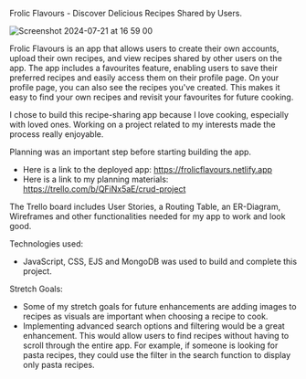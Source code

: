 Frolic Flavours - Discover Delicious Recipes Shared by Users. 

![Screenshot 2024-07-21 at 16 59 00](https://github.com/user-attachments/assets/1d6e9053-f603-48a8-ba5d-eed9b5e82510)

Frolic Flavours is an app that allows users to create their own accounts, upload their own recipes, and view recipes shared by other users on the app. 
The app includes a favourites feature, enabling users to save their preferred recipes and easily access them on their profile page. 
On your profile page, you can also see the recipes you've created.
This makes it easy to find your own recipes and revisit your favourites for future cooking.

I chose to build this recipe-sharing app because I love cooking, especially with loved ones. Working on a project related to my interests made the process really enjoyable.

Planning was an important step before starting building the app.
- Here is a link to the deployed app: https://frolicflavours.netlify.app
- Here is a link to my planning materials: https://trello.com/b/QFiNx5aE/crud-project 

The Trello board includes User Stories, a Routing Table, an ER-Diagram, Wireframes and other functionalities needed for my app to work and look good.

Technologies used:
- JavaScript, CSS, EJS and MongoDB was used to build and complete this project.

Stretch Goals: 
- Some of my stretch goals for future enhancements are adding images to recipes as visuals are important when choosing a recipe to cook.
- Implementing advanced search options and filtering would be a great enhancement. This would allow users to find recipes without having to scroll through the entire app. For example, if someone is looking for pasta recipes, they could use the filter in the search function to display only pasta recipes.

